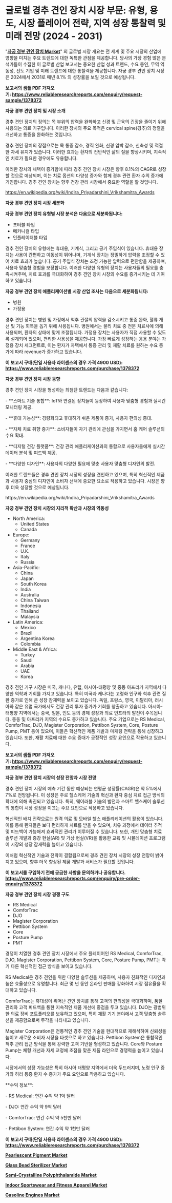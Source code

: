 <p><h1>글로벌 경추 견인 장치 시장 부문: 유형, 용도, 시장 플레이어 전략, 지역 성장 통찰력 및 미래 전망 (2024 - 2031)</h1></p><p>"<strong><a href="https://www.reliableresearchreports.com/cervical-traction-devices-r1378372">자궁 경부 견인 장치 Market</a></strong>" 의 글로벌 시장 개요는 전 세계 및 주요 시장의 산업에 영향을 미치는 주요 트렌드에 대한 독특한 관점을 제공합니다. 당사의 가장 경험 많은 분석가들이 수집한 이 글로벌 산업 보고서는 중요한 산업 성과 트렌드, 수요 동인, 무역 역동성, 선도 기업 및 미래 트렌드에 대한 통찰력을 제공합니다. 자궁 경부 견인 장치 시장은 2024에서 2031로 매년 8.1% 의 성장률을 보일 것으로 예상됩니다.</p>
<p><strong>보고서의 샘플 PDF 가져오기:&nbsp;<a href="https://www.reliableresearchreports.com/enquiry/request-sample/1378372">https://www.reliableresearchreports.com/enquiry/request-sample/1378372</a></strong></p>
<p><strong>자궁 경부 견인 장치 및 시장 소개</strong></p>
<p><p>경추 견인 장치의 정의는 목 부위의 압력을 완화하고 신경 및 근육의 긴장을 줄이기 위해 사용되는 의료 기구입니다. 이러한 장치의 주요 목적은 cervical spine(경추)의 정렬을 개선하고 통증을 완화하는 것입니다. </p><p>경추 견인 장치의 장점으로는 목 통증 감소, 경직 완화, 신경 압박 감소, 신축성 및 적절한 자세 유지가 있습니다. 이러한 효과는 환자의 전반적인 삶의 질을 향상시키며, 지속적인 치료가 필요한 경우에도 유용합니다. </p><p>이러한 장치의 채택이 증가함에 따라 경추 견인 장치 시장은 향후 8.1%의 CAGR로 성장할 것으로 예상되며, 이는 치료 옵션의 다양성 증가와 함께 경추 관련 환자 수의 증가에 기인합니다. 경추 견인 장치는 향후 건강 관리 시장에서 중요한 역할을 할 것입니다.</p></p>
<p><a href="https://en.wikipedia.org/wiki/Indira_Priyadarshini_Vrikshamitra_Awards">https://en.wikipedia.org/wiki/Indira_Priyadarshini_Vrikshamitra_Awards</a></p>
<p><strong>자궁 경부 견인 장치 시장 세분화</strong></p>
<p><strong>자궁 경부 견인 장치 유형별 시장 분석은 다음으로 세분화됩니다:</strong></p>
<p><ul><li>포터블 타입</li><li>메카니컬 타입</li><li>인플레이터블 타입</li></ul></p>
<p><p>경추 견인 장치의 유형에는 휴대용, 기계식, 그리고 공기 주입식이 있습니다. 휴대용 장치는 사용이 간편하고 이동성이 뛰어나며, 기계식 장치는 정밀하게 압력을 조정할 수 있어 치료 효과가 높습니다. 공기 주입식 장치는 조정 가능한 압력으로 편안함을 제공하며, 사용자 맞춤형 경험을 보장합니다. 이러한 다양한 유형의 장치는 사용자들의 필요를 충족시켜주며, 치료 효과를 극대화하여 경추 견인 장치 시장의 수요를 증가시키는 데 기여하고 있습니다.</p></p>
<p><strong>자궁 경부 견인 장치 애플리케이션별 시장 산업 조사는 다음으로 세분화됩니다:</strong></p>
<p><ul><li>병원</li><li>가정용</li></ul></p>
<p><p>경추 견인 장치는 병원 및 가정에서 척추 관절의 압력을 감소시키고 통증 완화, 혈류 개선 및 기능 회복을 돕기 위해 사용됩니다. 병원에서는 물리 치료 중 전문 치료사에 의해 사용되며, 환자의 상태에 맞게 조절됩니다. 가정용 장치는 사용자가 직접 사용할 수 있도록 설계되어 있으며, 편리한 사용성을 제공합니다. 가장 빠르게 성장하는 응용 분야는 가정용 장치 세그먼트로, 이는 환자가 자택에서 통증 관리 및 재활 치료를 원하는 수요 증가에 따라 revenue가 증가하고 있습니다.</p></p>
<p><strong>이 보고서 구매(단일 사용자 라이센스의 경우 가격 4900 USD): <a href="https://www.reliableresearchreports.com/purchase/1378372">https://www.reliableresearchreports.com/purchase/1378372</a></strong></p>
<p><strong>자궁 경부 견인 장치 시장 동향</strong></p>
<p><p>경추 견인 장치 시장을 형성하는 최첨단 트렌드는 다음과 같습니다:</p><p>- **스마트 기술 통합**: IoT와 연결된 장치들이 등장하여 사용자 맞춤형 경험과 실시간 모니터링 제공.</p><p>  </p><p>- **휴대 가능성**: 경량화되고 휴대하기 쉬운 제품이 증가, 사용자 편의성 증대.</p><p>  </p><p>- **자체 치료 취향 증가**: 소비자들이 자기 관리에 관심을 가지면서 홈 케어 솔루션의 수요 확대.</p><p>  </p><p>- **디지털 건강 플랫폼**: 건강 관리 애플리케이션과의 통합으로 사용자들에게 실시간 데이터 분석 및 피드백 제공.</p><p>  </p><p>- **다양한 디자인**: 사용자의 다양한 필요에 맞춘 사용자 맞춤형 디자인의 발전.</p><p>이러한 트렌드들은 경추 견인 장치 시장의 성장을 견인하고 있으며, 특히 혁신적인 제품과 사용자 중심의 디자인이 소비자 선택에 중요한 요소로 작용하고 있습니다. 시장은 향후 더욱 성장할 것으로 예상됩니다.</p></p>
<p>https://en.wikipedia.org/wiki/Indira_Priyadarshini_Vrikshamitra_Awards</p>
<p><strong>자궁 경부 견인 장치 시장의 지리적 확산과 시장의 역동성</strong></p>
<p><ul>
    <li>
        North America:
        <ul>
            <li>United States</li>
            <li>Canada</li>
        </ul>
    </li>
    <li>
        Europe:
        <ul>
            <li>Germany</li>
            <li>France</li>
            <li>U.K.</li>
            <li>Italy</li>
            <li>Russia</li>
        </ul>
    </li>
    <li>
        Asia-Pacific:
        <ul>
            <li>China</li>
            <li>Japan</li>
            <li>South Korea</li>
            <li>India</li>
            <li>Australia</li>
            <li>China Taiwan</li>
            <li>Indonesia</li>
            <li>Thailand</li>
            <li>Malaysia</li>
        </ul>
    </li>
    <li>
        Latin America:
        <ul>
            <li>Mexico</li>
            <li>Brazil</li>
            <li>Argentina Korea</li>
            <li>Colombia</li>
        </ul>
    </li>
    <li>
        Middle East & Africa:
        <ul>
            <li>Turkey</li>
            <li>Saudi</li>
            <li>Arabia</li>
            <li>UAE</li>
            <li>Korea</li>
        </ul>
    </li>
    </ul></p>
<p><p>경추 견인 기구 시장은 미국, 캐나다, 유럽, 아시아-태평양 및 중동 아프리카 지역에서 다양한 역학과 기회를 가지고 있습니다. 특히 미국과 캐나다는 고령화 인구와 척추 관련 질환 증가로 인해 큰 성장 잠재력을 보이고 있습니다. 독일, 프랑스, 영국, 이탈리아, 러시아와 같은 유럽 국가에서도 건강 관리 투자 증가가 기회를 창출하고 있습니다. 아시아-태평양 지역에서는 중국, 일본, 인도 등의 경제 성장과 의료 인프라의 발전이 주목됩니다. 중동 및 아프리카 지역의 수요도 증가하고 있습니다. 주요 기업으로는 RS Medical, ComforTrac, DJO, Magister Corporation, Pettibon System, Core, Posture Pump, PMT 등이 있으며, 이들은 혁신적인 제품 개발과 마케팅 전략을 통해 성장하고 있습니다. 또한, 재활 치료에 대한 수요 증대가 긍정적인 성장 요인으로 작용하고 있습니다.</p></p>
<p><strong>보고서의 샘플 PDF 가져오기:&nbsp;<a href="https://www.reliableresearchreports.com/enquiry/request-sample/1378372">https://www.reliableresearchreports.com/enquiry/request-sample/1378372</a></strong></p>
<p><strong>자궁 경부 견인 장치 시장의 성장 전망과 시장 전망</strong></p>
<p><p>경추 견인 장치 시장의 예측 기간 동안 예상되는 연평균 성장률(CAGR)은 약 5%에서 7%로 전망됩니다. 이 성장은 주로 헬스케어 기술의 혁신과 환자 중심 치료 접근 방식의 확대에 의해 촉진되고 있습니다. 특히, 웨어러블 기술의 발전과 스마트 헬스케어 솔루션의 통합이 시장 성장을 이끄는 주요 요인으로 작용하고 있습니다.</p><p>혁신적인 배치 전략으로는 원격 의료 및 모바일 헬스 애플리케이션의 활용이 있습니다. 이를 통해 환자들은 보다 편리하게 치료를 받을 수 있으며, 치유 과정에서 데이터 추적 및 피드백이 가능해져 효과적인 관리가 이루어질 수 있습니다. 또한, 개인 맞춤형 치료 솔루션 개발과 증강 현실(AR) 및 가상 현실(VR)을 활용한 교육 및 시뮬레이션 프로그램이 시장의 성장 잠재력을 높이고 있습니다.</p><p>이처럼 혁신적인 기술과 전략이 결합됨으로써 경추 견인 장치 시장의 성장 전망이 밝아지고 있으며, 향후 더욱 향상된 제품 개발과 서비스가 필요할 것입니다.</p></p>
<p><strong>이 보고서를 구입하기 전에 궁금한 사항을 문의하거나 공유합니다. <a href="https://www.reliableresearchreports.com/enquiry/pre-order-enquiry/1378372">https://www.reliableresearchreports.com/enquiry/pre-order-enquiry/1378372</a></strong></p>
<p><strong>자궁 경부 견인 장치 시장 경쟁 구도</strong></p>
<p><ul><li>RS Medical</li><li>ComforTrac</li><li>DJO</li><li>Magister Corporation</li><li>Pettibon System</li><li>Core</li><li>Posture Pump</li><li>PMT</li></ul></p>
<p><p>경쟁이 치열한 경추 견인 장치 시장에서 주요 플레이어인 RS Medical, ComforTrac, DJO, Magister Corporation, Pettibon System, Core, Posture Pump, PMT는 각기 다른 혁신적인 접근 방식을 보이고 있습니다.</p><p>RS Medical은 경추 견인을 위한 다양한 솔루션을 제공하며, 사용자 친화적인 디자인과 높은 효율성으로 유명합니다. 최근 몇 년 동안 온라인 판매를 강화하여 시장 점유율을 확대하고 있습니다.</p><p>ComforTrac는 휴대성이 뛰어난 견인 장치를 통해 고객의 편의성을 극대화하며, 품질 관리와 고객 피드백을 통한 지속적인 제품 개선에 중점을 두고 있습니다. DJO는 광범위한 의료 장비 포트폴리오를 보유하고 있으며, 특히 재활 기기 분야에서 고객 맞춤형 솔루션을 제공함으로써 두각을 나타내고 있습니다.</p><p>Magister Corporation은 전통적인 경추 견인 기술을 현대적으로 재해석하여 신뢰성을 높이고 새로운 소비자 시장을 타겟으로 하고 있습니다. Pettibon System은 통합적인 척추 관리 접근 방식을 통해 강력한 고객 기반을 형성하고 있습니다. Core와 Posture Pump는 체형 개선과 자세 교정에 초점을 맞춘 제품 라인으로 경쟁력을 높이고 있습니다.</p><p>시장에서의 성장 가능성은 특히 아시아 태평양 지역에서 더욱 두드러지며, 노령 인구 증가와 허리 통증 환자 수 증가가 주요 요인으로 작용하고 있습니다.</p><p>**수익 정보**:</p><p>- RS Medical: 연간 수익 약 1억 달러</p><p>- DJO: 연간 수익 약 9억 달러</p><p>- ComforTrac: 연간 수익 약 5천만 달러</p><p>- Pettibon System: 연간 수익 약 1천만 달러</p></p>
<p><strong>이 보고서 구매(단일 사용자 라이센스의 경우 가격 4900 USD): <a href="https://www.reliableresearchreports.com/purchase/1378372">https://www.reliableresearchreports.com/purchase/1378372</a></strong></p>
<p><strong><p><a href="https://issuu.com/reportprime-2/docs/pearlescent-pigment-market-size-203_4474549aa722d1">Pearlescent Pigment Market</a></p><p><a href="https://medium.com/@othaleffler24/global-glass-bead-sterilizer-market-status-2024-2031-and-forecast-by-region-product-end-use-f137a0cdc4fd">Glass Bead Sterilizer Market</a></p><p><a href="https://www.linkedin.com/pulse/semi-crystalline-polyphthalamide-market-overview-regional-outlook-ds5vc?trackingId=PYMjIhgZTSuoljJz4FTczQ%3D%3D">Semi-Crystalline Polyphthalamide Market</a></p><p><a href="https://www.linkedin.com/pulse/indoor-sportswear-fitness-apparel-market-size-share-trends-analysis-fd6yc?trackingId=dqGPGaQXQG%2BT8IWHNT%2FNgw%3D%3D">Indoor Sportswear and Fitness Apparel Market</a></p><p><a href="https://medium.com/@othaleffler24/strategic-market-insights-navigating-the-global-gasoline-engines-market-landscape-2024-2031-19c3e7d2f3af">Gasoline Engines Market</a></p></strong></p>
<p></p>